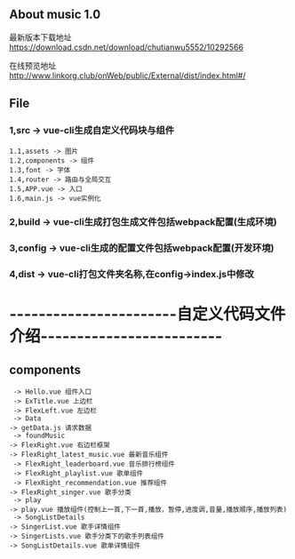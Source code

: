 ##  About music 1.0

最新版本下载地址 https://download.csdn.net/download/chutianwu5552/10292566

在线预览地址 http://www.linkorg.club/onWeb/public/External/dist/index.html#/

## File
### 1,src -> vue-cli生成自定义代码块与组件
```
1.1,assets -> 图片
1.2,components -> 组件
1.3,font -> 字体
1.4,router -> 路由与全局交互
1.5,APP.vue -> 入口
1.6,main.js -> vue实例化
```

### 2,build -> vue-cli生成打包生成文件包括webpack配置(生成环境)
### 3,config -> vue-cli生成的配置文件包括webpack配置(开发环境)
### 4,dist -> vue-cli打包文件夹名称,在config->index.js中修改

#  -----------------------自定义代码文件介绍-------------------------
## components 
```
 -> Hello.vue 组件入口
 -> ExTitle.vue 上边栏
 -> FlexLeft.vue 左边栏
 -> Data
-> getData.js 请求数据
 -> foundMusic
-> FlexRight.vue 右边栏框架
-> FlexRight_latest_music.vue 最新音乐组件
 -> FlexRight_leaderboard.vue 音乐排行榜组件
 -> FlexRight_playlist.vue 歌单组件
 -> FlexRight_recommendation.vue 推荐组件
-> FlexRight_singer.vue 歌手分类
 -> play
-> play.vue 播放组件(控制上一首,下一首,播放，暂停,进度调,音量,播放顺序,播放列表)
 -> SongListDetails
-> SingerList.vue 歌手详情组件
-> SingerLists.vue 歌手分类下的歌手列表组件
-> SongListDetails.vue 歌单详情组件
```
